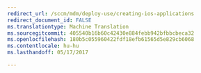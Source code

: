 ```yaml
---
redirect_url: /sccm/mdm/deploy-use/creating-ios-applications
redirect_document_id: FALSE
ms.translationtype: Machine Translation
ms.sourcegitcommit: 405540b16b60c42430e884febb942bfbbcbeca32
ms.openlocfilehash: 180b5c055960422fdf18efb61565d5e829cb6068
ms.contentlocale: hu-hu
ms.lasthandoff: 05/17/2017

---
```


